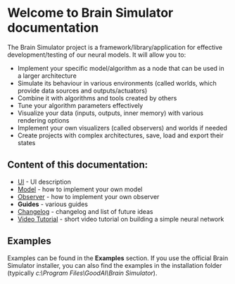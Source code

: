 # Welcome to Brain Simulator documentation

The Brain Simulator project is a framework/library/application for effective development/testing of our neural models. It will allow you to:

* Implement your specific model/algorithm as a node that can be used in a larger architecture
* Simulate its behaviour in various environments (called worlds, which provide data sources and outputs/actuators)
* Combine it with algorithms and tools created by others
* Tune your algorithm parameters effectively
* Visualize your data (inputs, outputs, inner memory) with various rendering options
* Implement your own visualizers (called observers) and worlds if needed
* Create projects with complex architectures, save, load and export their states

## Content of this documentation:

* [UI](ui.md) - UI description
* [Model](model.md) - how to implement your own model
* [Observer](observer.md) - how to implement your own observer
* **Guides** - various guides
* [Changelog](changelog.md) - changelog and list of future ideas
* [Video Tutorial](https://www.youtube.com/watch?v=4ghhVl_UJwk) - short video tutorial on building a simple neural network

## Examples
Examples can be found in the **Examples** section. If you use the official Brain Simulator installer, you can also find the examples in the installation folder (typically *c:\Program Files\GoodAI\Brain Simulator*).
